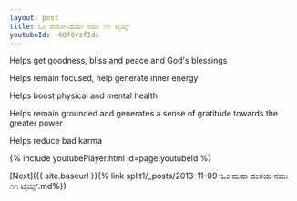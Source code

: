 ```yaml
---
layout: post
title: ಓಂ ಪಯೋನಿಧಯೇ ನಮಃ ೧೧ ಟೈಮ್ಸ್
youtubeId: -6Qf6rzfIds
---
```

 
 
Helps get goodness, bliss and peace and God's blessings
 
Helps remain focused, help generate inner energy 
 
Helps boost physical and mental health 
 
Helps remain grounded and generates a sense of gratitude towards the greater power 
 
Helps reduce bad karma
 
 
 
 


{% include youtubePlayer.html id=page.youtubeId %}
 
[Next]({{ site.baseurl }}{% link  split1/_posts/2013-11-09-ಓಂ ಮಹಾ ದಂತಯ ನಮಃ ೧೧ ಟೈಮ್ಸ್.md%})
 

